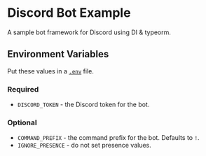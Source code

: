 
# Discord Bot Example

A sample bot framework for Discord using DI & typeorm.

## Environment Variables

Put these values in a [`.env`](https://www.npmjs.com/package/dotenv) file.

### Required

* `DISCORD_TOKEN` - the Discord token for the bot.
 
### Optional

* `COMMAND_PREFIX` - the command prefix for the bot. Defaults to `!`. 
* `IGNORE_PRESENCE` - do not set presence values.
